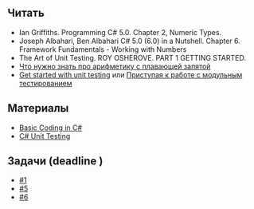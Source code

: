 ## Читать
- Ian Griffiths. Programming C# 5.0.  Chapter 2,  Numeric Types.
- Joseph Albahari, Ben Albahari C# 5.0 (6.0) in a Nutshell. Chapter 6. Framework Fundamentals - Working with Numbers
- The Art of Unit Testing. ROY OSHEROVE. PART 1 GETTING STARTED.
- [Что нужно знать про арифметику с плавающей запятой](https://habrahabr.ru/post/112953/)
- [Get started with unit testing](https://docs.microsoft.com/en-us/visualstudio/test/getting-started-with-unit-testing) или [Приступая к работе с модульным тестированием](https://docs.microsoft.com/ru-ru/visualstudio/test/getting-started-with-unit-testing)

## Материалы
- [Basic Coding in C#](https://github.com/EPM-RD-NETLAB/.NET-Framework-modules/tree/master/M2.%20Basic%20Coding%20in%20C%23)
- [C# Unit Testing](https://github.com/EPM-RD-NETLAB/.NET-Framework-modules/tree/master/M5.%20C%23%20Unit%20Testing)

## Задачи (deadline )

- [#1](https://github.com/EPM-RD-NETLAB/.NET-Framework-modules/tree/master/M2.%20Basic%20Coding%20in%20C%23)
- [#5](https://github.com/EPM-RD-NETLAB/.NET-Framework-modules/tree/master/M2.%20Basic%20Coding%20in%20C%23)
- [#6](https://github.com/EPM-RD-NETLAB/.NET-Framework-modules/tree/master/M2.%20Basic%20Coding%20in%20C%23)
